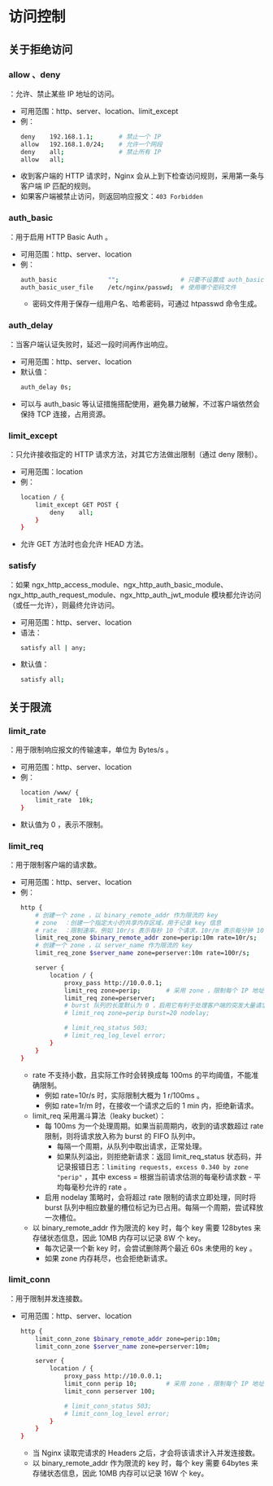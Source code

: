 # 访问控制

## 关于拒绝访问

### allow 、deny

：允许、禁止某些 IP 地址的访问。
- 可用范围：http、server、location、limit_except
- 例：
  ```sh
  deny    192.168.1.1;       # 禁止一个 IP
  allow   192.168.1.0/24;    # 允许一个网段
  deny    all;               # 禁止所有 IP
  allow   all;
  ```
- 收到客户端的 HTTP 请求时，Nginx 会从上到下检查访问规则，采用第一条与客户端 IP 匹配的规则。
- 如果客户端被禁止访问，则返回响应报文：`403 Forbidden`

### auth_basic

：用于启用 HTTP Basic Auth 。
- 可用范围：http、server、location
- 例：
  ```sh
  auth_basic              "";                 # 只要不设置成 auth_basic off; 就会启用认证
  auth_basic_user_file    /etc/nginx/passwd;  # 使用哪个密码文件
  ```
  - 密码文件用于保存一组用户名、哈希密码，可通过 htpasswd 命令生成。

### auth_delay

：当客户端认证失败时，延迟一段时间再作出响应。
- 可用范围：http、server、location
- 默认值：
  ```sh
  auth_delay 0s;
  ```
- 可以与 auth_basic 等认证措施搭配使用，避免暴力破解，不过客户端依然会保持 TCP 连接，占用资源。

### limit_except

：只允许接收指定的 HTTP 请求方法，对其它方法做出限制（通过 deny 限制）。
- 可用范围：location
- 例：
  ```sh
  location / {
      limit_except GET POST {
          deny    all;
      }
  }
  ```
- 允许 GET 方法时也会允许 HEAD 方法。

### satisfy

：如果 ngx_http_access_module、ngx_http_auth_basic_module、ngx_http_auth_request_module、ngx_http_auth_jwt_module 模块都允许访问（或任一允许），则最终允许访问。
- 可用范围：http、server、location
- 语法：
  ```sh
  satisfy all | any;
  ```
- 默认值：
  ```sh
  satisfy all;
  ```

## 关于限流

### limit_rate

：用于限制响应报文的传输速率，单位为 Bytes/s 。
- 可用范围：http、server、location
- 例：
  ```sh
  location /www/ {
      limit_rate  10k;
  }
  ```
- 默认值为 0 ，表示不限制。

### limit_req

：用于限制客户端的请求数。
- 可用范围：http、server、location
- 例：
  ```sh
  http {
      # 创建一个 zone ，以 binary_remote_addr 作为限流的 key
      # zone  ：创建一个指定大小的共享内存区域，用于记录 key 信息
      # rate  ：限制速率。例如 10r/s 表示每秒 10 个请求，10r/m 表示每分钟 10 个请求
      limit_req_zone $binary_remote_addr zone=perip:10m rate=10r/s;
      # 创建一个 zone ，以 server_name 作为限流的 key
      limit_req_zone $server_name zone=perserver:10m rate=100r/s;

      server {
          location / {
              proxy_pass http://10.0.0.1;
              limit_req zone=perip;       # 采用 zone ，限制每个 IP 地址的请求数
              limit_req zone=perserver;
              # burst 队列的长度默认为 0 ，启用它有利于处理客户端的突发大量请求
              # limit_req zone=perip burst=20 nodelay;

              # limit_req_status 503;
              # limit_req_log_level error;
          }
      }
  }
  ```
  - rate 不支持小数，且实际工作时会转换成每 100ms 的平均阈值，不能准确限制。
    - 例如 rate=10r/s 时，实际限制大概为 1 r/100ms 。
    - 例如 rate=1r/m 时，在接收一个请求之后的 1 min 内，拒绝新请求。
  - limit_req 采用漏斗算法（leaky bucket）：
    - 每 100ms 为一个处理周期。如果当前周期内，收到的请求数超过 rate 限制，则将请求放入称为 burst 的 FIFO 队列中。
      - 每隔一个周期，从队列中取出请求，正常处理。
      - 如果队列溢出，则拒绝新请求：返回 limit_req_status 状态码，并记录报错日志：`limiting requests, excess 0.340 by zone "perip"` ，其中 excess = 根据当前请求估测的每毫秒请求数 - 平均每毫秒允许的 rate 。
    - 启用 nodelay 策略时，会将超过 rate 限制的请求立即处理，同时将 burst 队列中相应数量的槽位标记为已占用。每隔一个周期，尝试释放一次槽位。
  - 以 binary_remote_addr 作为限流的 key 时，每个 key 需要 128bytes 来存储状态信息，因此 10MB 内存可以记录 8W 个 key。
    - 每次记录一个新 key 时，会尝试删除两个最近 60s 未使用的 key 。
    - 如果 zone 内存耗尽，也会拒绝新请求。

### limit_conn

：用于限制并发连接数。
- 可用范围：http、server、location
  ```sh
  http {
      limit_conn_zone $binary_remote_addr zone=perip:10m;
      limit_conn_zone $server_name zone=perserver:10m;

      server {
          location / {
              proxy_pass http://10.0.0.1;
              limit_conn perip 10;        # 采用 zone ，限制每个 IP 地址的并发连接数
              limit_conn perserver 100;

              # limit_conn_status 503;
              # limit_conn_log_level error;
          }
      }
  }
  ```
  - 当 Nginx 读取完请求的 Headers 之后，才会将该请求计入并发连接数。
  - 以 binary_remote_addr 作为限流的 key 时，每个 key 需要 64bytes 来存储状态信息，因此 10MB 内存可以记录 16W 个 key。
